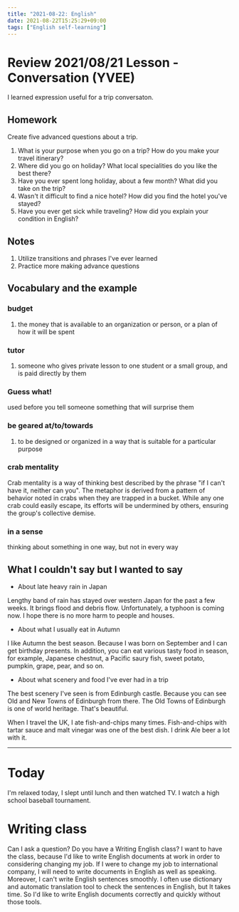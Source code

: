 ```yaml
---
title: "2021-08-22: English"
date: 2021-08-22T15:25:29+09:00
tags: ["English self-learning"]
---
```

# Review 2021/08/21 Lesson - Conversation (YVEE)

I learned expression useful for a trip conversaton.

## Homework
Create five advanced questions about a trip.

1. What is your purpose when you go on a trip? How do you make your travel itinerary?
2. Where did you go on holiday? What local specialities do you like the best there?
3. Have you ever spent long holiday, about a few month? What did you take on the trip?
4. Wasn't it difficult to find a nice hotel? How did you find the hotel you've stayed?
5. Have you ever get sick while traveling? How did you explain your condition in English?

## Notes
1. Utilize transitions and phrases I've ever learned
2. Practice more making advance questions

## Vocabulary and the example

### budget
1. the money that is available to an organization or person, or a plan of how it will be spent

### tutor
1. someone who gives private lesson to one student or a small group, and is paid directly by them

### Guess what!
used before you tell someone something that will surprise them

### be geared at/to/towards
1. to be designed or organized in a way that is suitable for a particular purpose

### crab mentality
Crab mentality is a way of thinking best described by the phrase "if I can't have it, neither can you". The metaphor is derived from a pattern of behavior noted in crabs when they are trapped in a bucket. While any one crab could easily escape, its efforts will be undermined by others, ensuring the group's collective demise.

### in a sense
thinking about something in one way, but not in every way

## What I couldn't say but I wanted to say

* About late heavy rain in Japan

Lengthy band of rain has stayed over western Japan for the past a few weeks. It brings flood and debris flow.
Unfortunately, a typhoon is coming now.
I hope there is no more harm to people and houses.

* About what I usually eat in Autumn

I like Autumn the best season.
Because I was born on September and I can get birthday presents.
In addition, you can eat various tasty food in season, for example, Japanese chestnut, a Pacific saury fish, sweet potato, pumpkin, grape, pear, and so on.

* About what scenery and food I've ever had in a trip

The best scenery I've seen is from Edinburgh castle.
Because you can see Old and New Towns of Edinburgh from there.
The Old Towns of Edinburgh is one of world heritage.
That's beautiful.

When I travel the UK, I ate fish-and-chips many times.
Fish-and-chips with tartar sauce and malt vinegar was one of the best dish.
I drink Ale beer a lot with it.

---

# Today
I'm relaxed today, I slept until lunch and then watched TV.
I watch a high school baseball tournament.

# Writing class
Can I ask a question?
Do you have a Writing English class?
I want to have the class, because I'd like to write English documents at work in order to considering changing my job.
If I were to change my job to international company, I will need to write documents in English as well as speaking.
Moreover, I can't write English sentences smoothly.
I often use dictionary and automatic translation tool to check the sentences in English, but It takes time.
So I'd like to write English documents correctly and quickly without those tools.
